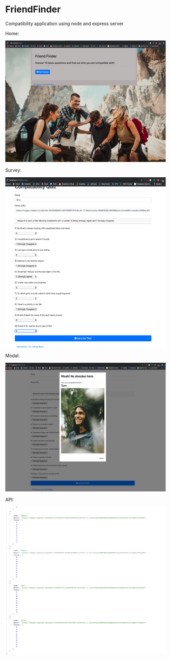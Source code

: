 # FriendFinder
Compatibility application using node and express server

Home:

![Alt text](/app/public/images/homepage.png "home")


Survey:

![Alt text](/app/public/images/survey.png "survey")


Modal:

![Alt text](/app/public/images/results.png "modal")


API:

![Alt text](/app/public/images/api.png "api")

